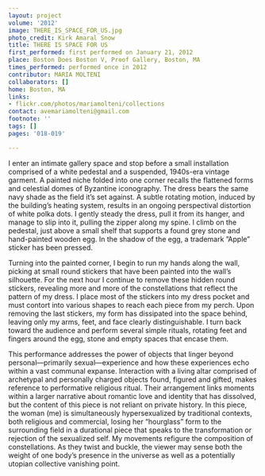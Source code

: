 ```yaml
---
layout: project
volume: '2012'
image: THERE_IS_SPACE_FOR_US.jpg
photo_credit: Kirk Amaral Snow
title: THERE IS SPACE FOR US
first_performed: first performed on January 21, 2012
place: Boston Does Boston V, Proof Gallery, Boston, MA
times_performed: performed once in 2012
contributor: MARIA MOLTENI
collaborators: []
home: Boston, MA
links:
- flickr.com/photos/mariamolteni/collections
contact: avemariamolteni@gmail.com
footnote: ''
tags: []
pages: '018-019'

---
```


I enter an intimate gallery space and stop before a small installation comprised of a white pedestal and a suspended, 1940s-era vintage garment. A painted niche folded into one corner recalls the flattened forms and celestial domes of Byzantine iconography. The dress bears the same navy shade as the field it’s set against. A subtle rotating motion, induced by the building’s heating system, results in an ongoing perspectival distortion of white polka dots. I gently steady the dress, pull it from its hanger, and manage to slip into it, pulling the zipper along my spine. I climb on the pedestal, just above a small shelf that supports a found grey stone and hand-painted wooden egg. In the shadow of the egg, a trademark ”Apple” sticker has been pressed.

Turning into the painted corner, I begin to run my hands along the wall, picking at small round stickers that have been painted into the wall’s silhouette. For the next hour I continue to remove these hidden round stickers, revealing more and more of the constellations that reflect the pattern of my dress. I place most of the stickers into my dress pocket and must contort into various shapes to reach each piece from my perch. Upon removing the last stickers, my form has dissipated into the space behind, leaving only my arms, feet, and face clearly distinguishable. I turn back toward the audience and perform several simple rituals, rotating feet and fingers around the egg, stone and empty spaces that encase them.

This performance addresses the power of objects that linger beyond personal—primarily sexual—experience and how these experiences echo within a vast communal expanse. Interaction with a living altar comprised of archetypal and personally charged objects found, figured and gifted, makes reference to performative religious ritual. Their arrangement links moments within a larger narrative about romantic love and identity that has dissolved, but the content of this piece is not reliant on private history. In this piece, the woman (me) is simultaneously hypersexualized by traditional contexts, both religious and commercial, losing her “hourglass” form to the surrounding field in a durational piece that speaks to the transformation or rejection of the sexualized self. My movements refigure the composition of constellations. As they twist and buckle, the viewer may sense both the weight of one body’s presence in the universe as well as a potentially utopian collective vanishing point.
